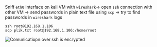 Sniff `eth0` interface on kali VM with `wireshark`-> open `ssh` connection with other VM -> send passwords in plain text file using `scp` -> try to find passwords in `wireshark` logs  

`ssh root@192.168.1.106`   
`scp plik.txt root@192.168.1.106:/home/root`  

![Comunicatiopn over ssh is encrypted](ssh-1.png)
